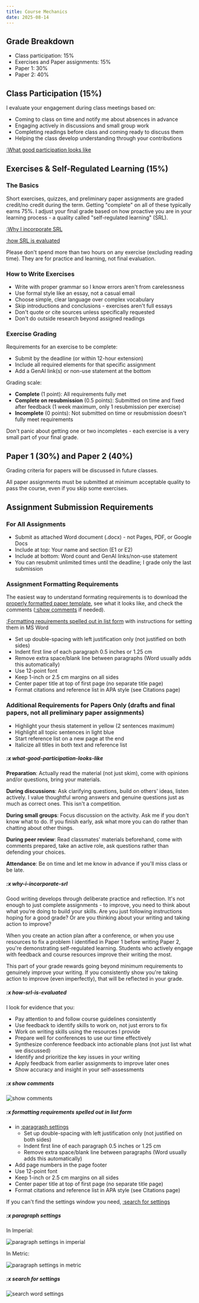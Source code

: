 ```yaml
---
title: Course Mechanics
date: 2025-08-14
---
```


## Grade Breakdown

- Class participation: 15%
- Exercises and Paper assignments: 15%
- Paper 1: 30%
- Paper 2: 40%

## Class Participation (15%)

I evaluate your engagement during class meetings based on:

- Coming to class on time and notify me about absences in advance
- Engaging actively in discussions and small group work
- Completing readings before class and coming ready to discuss them
- Helping the class develop understanding through your contributions

[:What good participation looks like](#x-what-good-participation-looks-like)

## Exercises & Self-Regulated Learning (15%)

### The Basics

Short exercises, quizzes, and preliminary paper assignments are graded credit/no credit during the term. Getting "complete" on all of these typically earns 75%. I adjust your final grade based on how proactive you are in your learning process - a quality called "self-regulated learning" (SRL).

[:Why I incorporate SRL](#x-why-i-incorporate-srl)
>
[:how SRL is evaluated](#x-how-srl-is-evaluated)

Please don't spend more than two hours on any exercise (excluding reading time). They are for practice and learning, not final evaluation.

### How to Write Exercises

- Write with proper grammar so I know errors aren't from carelessness
- Use formal style like an essay, not a casual email
- Choose simple, clear language over complex vocabulary
- Skip introductions and conclusions - exercises aren't full essays
- Don't quote or cite sources unless specifically requested
- Don't do outside research beyond assigned readings

### Exercise Grading

Requirements for an exercise to be complete:

- Submit by the deadline (or within 12-hour extension)
- Include all required elements for that specific assignment
- Add a GenAI link(s) or non-use statement at the bottom

Grading scale:

- **Complete** (1 point): All requirements fully met
- **Complete on resubmission** (0.5 points): Submitted on time and fixed after feedback (1 week maximum, only 1 resubmission per exercise)
- **Incomplete** (0 points): Not submitted on time or resubmission doesn't fully meet requirements

Don't panic about getting one or two incompletes - each exercise is a very small part of your final grade.

## Paper 1 (30%) and Paper 2 (40%)

Grading criteria for papers will be discussed in future classes.

All paper assignments must be submitted at minimum acceptable quality to pass the course, even if you skip some exercises.

## Assignment Submission Requirements

### For All Assignments

- Submit as attached Word document (.docx) - not Pages, PDF, or Google Docs
- Include at top: Your name and section (E1 or E2)
- Include at bottom: Word count and GenAI links/non-use statement
- You can resubmit unlimited times until the deadline; I grade only the last submission

### Assignment Formatting Requirements

The easiest way to understand formating requirements is to download the [properly formatted paper template](/downloads/ntw2029-paper.docx), see what it looks like, and check the comments ([:show comments](#x-show-comments) if needed).

[:Formatting requirements spelled out in list form](#x-formatting-requirements-spelled-out-in-list-form) with instructions for setting them in MS Word

- Set up double-spacing with left justification only (not justified on both sides)
- Indent first line of each paragraph 0.5 inches or 1.25 cm
- Remove extra space/blank line between paragraphs (Word usually adds this automatically)
- Use 12-point font
- Keep 1-inch or 2.5 cm margins on all sides
- Center paper title at top of first page (no separate title page)
- Format citations and reference list in APA style (see Citations page)

### Additional Requirements for Papers Only (drafts and final papers, not all preliminary paper assignments)

- Highlight your thesis statement in yellow (2 sentences maximum)
- Highlight all topic sentences in light blue
- Start reference list on a new page at the end
- Italicize all titles in both text and reference list

##### :x what-good-participation-looks-like

**Preparation**: Actually read the material (not just skim), come with opinions and/or questions, bring your materials.

**During discussions**: Ask clarifying questions, build on others' ideas, listen actively. I value thoughtful wrong answers and genuine questions just as much as correct ones. This isn't a competition.

**During small groups**: Focus discussion on the activity. Ask me if you don't know what to do. If you finish early, ask what more you can do rather than chatting about other things.

**During peer review**: Read classmates' materials beforehand, come with comments prepared, take an active role, ask questions rather than defending your choices.

**Attendance**: Be on time and let me know in advance if you'll miss class or be late.

##### :x why-i-incorporate-srl

Good writing develops through deliberate practice and reflection. It's not enough to just complete assignments - to improve, you need to think about what you're doing to build your skills. Are you just following instructions hoping for a good grade? Or are you thinking about your writing and taking action to improve?

When you create an action plan after a conference, or when you use resources to fix a problem I identified in Paper 1 before writing Paper 2, you're demonstrating self-regulated learning. Students who actively engage with feedback and course resources improve their writing the most.

This part of your grade rewards going beyond minimum requirements to genuinely improve your writing. If you consistently show you're taking action to improve (even imperfectly), that will be reflected in your grade.

##### :x how-srl-is-evaluated

I look for evidence that you:

- Pay attention to and follow course guidelines consistently
- Use feedback to identify skills to work on, not just errors to fix
- Work on writing skills using the resources I provide
- Prepare well for conferences to use our time effectively
- Synthesize conference feedback into actionable plans (not just list what we discussed)
- Identify and prioritize the key issues in your writing
- Apply feedback from earlier assignments to improve later ones
- Show accuracy and insight in your self-assessments

##### :x show comments

![show comments](/images/show-comments.jpg)

##### :x formatting requirements spelled out in list form

- in [:paragraph settings](#x-paragraph-settings)
    - Set up double-spacing with left justification only (not justified on both sides)
    - Indent first line of each paragraph 0.5 inches or 1.25 cm
    - Remove extra space/blank line between paragraphs (Word usually adds this automatically)
- Add page numbers in the page footer
- Use 12-point font
- Keep 1-inch or 2.5 cm margins on all sides
- Center paper title at top of first page (no separate title page)
- Format citations and reference list in APA style (see Citations page)

If you can't find the settings window you need, [:search for settings](#x-search-for-settings)

##### :x paragraph settings

In Imperial:

![paragraph settings in imperial](/images/formatting-settings-imperial.jpg)

In Metric:

![paragraph settings in metric](/images/formatting-settings-metric.jpg)

##### :x search for settings

![search word settings](/images/search-word-settings.jpg)
